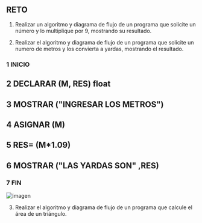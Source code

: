 ## RETO
1. Realizar un algoritmo y diagrama de flujo de un programa que solicite un número y lo multiplique por 9, mostrando su resultado.
   
    

2. Realizar el algoritmo y diagrama de flujo de un programa que solicite un numero de metros y los convierta a yardas, mostrando el resultado.

### 1 INICIO
## 2 DECLARAR (M, RES) float
## 3 MOSTRAR ("INGRESAR LOS METROS")
## 4 ASIGNAR (M)
## 5 RES= (M*1.09)
## 6 MOSTRAR ("LAS YARDAS SON" ,RES)
### 7 FIN
![imagen](https://user-images.githubusercontent.com/104279743/167272552-78e5b719-d9ba-4b65-bee3-4273b798c97e.png)

  
    


3. Realizar el algoritmo y diagrama de flujo de un programa que calcule el área de un triángulo.

 







